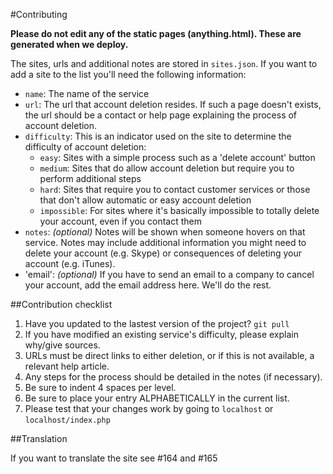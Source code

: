 #Contributing

**Please do not edit any of the static pages (anything.html). These are generated when we deploy.**

The sites, urls and additional notes are stored in `sites.json`. If you want to add a site to the list you'll need the following information:

- `name`: The name of the service
- `url`: The url that account deletion resides. If such a page doesn't exists, the url should be a contact or help page explaining the process of account deletion.
- `difficulty`: This is an indicator used on the site to determine the difficulty of account deletion:
	- `easy`: Sites with a simple process such as a 'delete account' button
	- `medium`: Sites that do allow account deletion but require you to perform additional steps
	- `hard`: Sites that require you to contact customer services or those that don't allow automatic or easy account deletion
	- `impossible`: For sites where it's basically impossible to totally delete your account, even if you contact them
- `notes`: *(optional)* Notes will be shown when someone hovers on that service. Notes may include additional information you might need to delete your account (e.g. Skype) or consequences of deleting your account (e.g. iTunes).
- 'email': *(optional)* If you have to send an email to a company to cancel your account, add the email address here. We'll do the rest.

##Contribution checklist

1. Have you updated to the lastest version of the project? `git pull`
2. If you have modified an existing service's difficulty, please explain why/give sources.
3. URLs must be direct links to either deletion, or if this is not available, a relevant help article.
4. Any steps for the process should be detailed in the notes (if necessary).
5. Be sure to indent 4 spaces per level.
6. Be sure to place your entry ALPHABETICALLY in the current list.
7. Please test that your changes work by going to `localhost` or `localhost/index.php`

##Translation

If you want to translate the site see #164 and #165